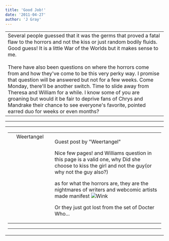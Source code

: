 ```yaml
---
title: 'Good Job!'
date: '2011-04-27'
author: 'J Gray'
---
```


<div>
<!-- Main content here -->
<table border="0" class="post"><tbody><tr><td>
   
   <div class="post_body">
       Several people guessed that it was the germs that proved a fatal flaw to the horrors and not the kiss or just random bodily fluids. Good guess! It is a little War of the Worlds but it makes sense to me. <br><br>There have also been questions on where the horrors come from and how they've come to be this very perky way. I promise that question will be answered but not for a few weeks. Come Monday, there'll be another switch. Time to slide away from Theresa and William for a while. I know some of you are groaning but would it be fair to deprive fans of Chrys and Mandrake their chance to see everyone's favorite, pointed earred duo for weeks or even months?<br>
   </div>
   </td></tr>
   </tbody></table><hr><table style="width:100%; border:0;" class="comment_table"><tbody><tr><td width="100%"><a name=""> </a><div style="width:100%;" class="comment"><table border="0" width="100%"><tbody><tr><td align="center" valign="top" width="125">
<span class="comment_title"><center>Weertangel<br></center><a name="496">&nbsp;</a></span><br>
<center><img src="https://www.gravatar.com/avatar.php?gravatar_id=1d9d96987c3709dcf53e59cf6c659b81&amp;default=http%3A%2F%2Fmysteriesofthearcana.com%2Ftemplates%2Fmain%2Fimages%2Favatar.gif&amp;size=80&amp;rating=g" border="0" alt=""></center>
</td>
<td valign="top">


<p class="comment_text"> </p><p class="comment_text"><span class="forum_info">Guest post by "Weertangel"</span><br> </p><p>Nice few pages! and Williams question in this page is a valid one, why Did she choose to kiss the girl and not the guy(or why not the guy also?)</p> <p>as for what the horrors are, they are the nightmares of writers and webcomic artists made manifest <img src="/smilies/wink1.gif" alt="Wink" border="0"></p> <p>Or they just got lost from the set of Docter Who...</p>
 

</td></tr></tbody></table>
<hr></div></td></tr></tbody></table>
<!-- End main content -->
              </div>
